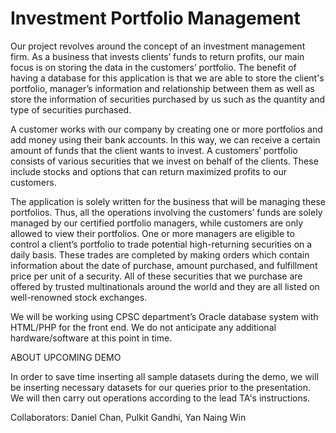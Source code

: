 # Investment Portfolio Management

Our project revolves around the concept of an investment management firm. As a business that invests clients’ funds to return profits, our main focus is on storing the data in the customers’ portfolio. The benefit of having a database for this application is that we are able to store the client's portfolio, manager’s information and relationship between them as well as store the information of securities purchased by us such as the quantity and type of securities purchased.


A customer works with our company by creating one or more portfolios and add money using their bank accounts. In this way, we can receive a certain amount of funds that the client wants to invest. A customers’ portfolio consists of various securities that we invest on behalf of the clients. These include stocks and options that can return maximized profits to our customers.
 

The application is solely written for the business that will be managing these portfolios. Thus, all the operations involving the customers’ funds are solely managed by our certified portfolio managers, while customers are only allowed to view their portfolios. One or more managers are eligible to control a client’s portfolio to trade potential high-returning securities on a daily basis. These trades are completed by making orders which contain information about the date of purchase, amount purchased, and fulfillment price per unit of a security. All of these securities that we purchase are offered by trusted multinationals around the world and they are all listed on well-renowned stock exchanges. 

We will be working using CPSC department’s Oracle database system with HTML/PHP for the front end. We do not anticipate any additional hardware/software at this point in time.

ABOUT UPCOMING DEMO

In order to save time inserting all sample datasets during the demo, we will be inserting necessary datasets for our queries prior to the presentation. We will then carry out operations according to the lead TA's instructions.

Collaborators: Daniel Chan, Pulkit Gandhi, Yan Naing Win
